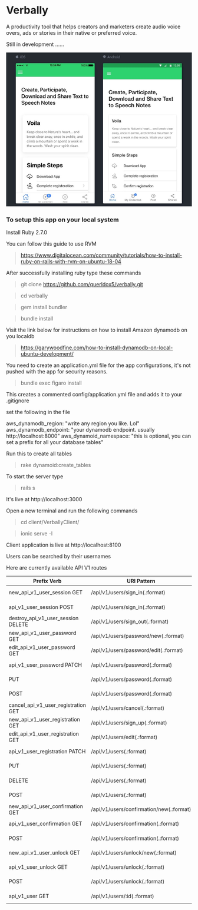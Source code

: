 # Verbally

A productivity tool that helps creators and marketers create audio voice overs, ads or stories in their native or preferred voice.

Still in development ...... 

![Demo image](https://github.com/olubiyiontheweb/verbally/blob/master/public/verbally.jpeg)

### To setup this app on your local system

Install Ruby 2.7.0

You can follow this guide to use RVM 

> https://www.digitalocean.com/community/tutorials/how-to-install-ruby-on-rails-with-rvm-on-ubuntu-18-04

After successfully installing ruby type these commands

> git clone https://github.com/querldox5/verbally.git

> cd verbally

> gem install bundler

> bundle install

Visit the link below for instructions on how to install Amazon dynamodb on you localdb
>https://garywoodfine.com/how-to-install-dynamodb-on-local-ubuntu-development/

You need to create an application.yml file for the app configurations, it's not pushed with the app for security reasons.

> bundle exec figaro install

This creates a commented config/application.yml file and adds it to your .gitignore

set the following in the file

aws_dynamodb_region: "write any region you like. Lol"
aws_dynamodb_endpoint: "your dynamodb endpoint. usually http://localhost:8000"
aws_dynamoid_namespace: "this is optional, you can set a prefix for all your database tables"

Run this to create all tables 

>rake dynamoid:create_tables

To start the server type

> rails s

It's live at http://localhost:3000

Open a new terminal and run the following commands

>cd client/VerballyClient/

>ionic serve -l

Client application is live at http://localhost:8100

Users can be searched by their usernames

Here are currently available API V1 routes

| Prefix Verb                         | URI Pattern                              | Controller#Action                             |
| ----------------------------------- | ---------------------------------------- | --------------------------------------------- |
| new_api_v1_user_session GET         | /api/v1/users/sign_in(.:format)          | api/v1/sessions#new {:format=>:json}          |
| api_v1_user_session POST            | /api/v1/users/sign_in(.:format)          | api/v1/sessions#create {:format=>:json}       |
| destroy_api_v1_user_session DELETE  | /api/v1/users/sign_out(.:format)         | api/v1/sessions#destroy {:format=>:json}      |
| new_api_v1_user_password GET        | /api/v1/users/password/new(.:format)     | api/v1/passwords#new {:format=>:json}         |
| edit_api_v1_user_password GET       | /api/v1/users/password/edit(.:format)    | api/v1/passwords#edit {:format=>:json}        |
| api_v1_user_password PATCH          | /api/v1/users/password(.:format)         | api/v1/passwords#update {:format=>:json}      |
| PUT                                 | /api/v1/users/password(.:format)         | api/v1/passwords#update {:format=>:json}      |
| POST                                | /api/v1/users/password(.:format)         | api/v1/passwords#create {:format=>:json}      |
| cancel_api_v1_user_registration GET | /api/v1/users/cancel(.:format)           | api/v1/registrations#cancel {:format=>:json}  |
| new_api_v1_user_registration GET    | /api/v1/users/sign_up(.:format)          | api/v1/registrations#new {:format=>:json}     |
| edit_api_v1_user_registration GET   | /api/v1/users/edit(.:format)             | api/v1/registrations#edit {:format=>:json}    |
| api_v1_user_registration PATCH      | /api/v1/users(.:format)                  | api/v1/registrations#update {:format=>:json}  |
| PUT                                 | /api/v1/users(.:format)                  | api/v1/registrations#update {:format=>:json}  |
| DELETE                              | /api/v1/users(.:format)                  | api/v1/registrations#destroy {:format=>:json} |
| POST                                | /api/v1/users(.:format)                  | api/v1/registrations#create {:format=>:json}  |
| new_api_v1_user_confirmation GET    | /api/v1/users/confirmation/new(.:format) | api/v1/confirmations#new {:format=>:json}     |
| api_v1_user_confirmation GET        | /api/v1/users/confirmation(.:format)     | api/v1/confirmations#show {:format=>:json}    |
| POST                                | /api/v1/users/confirmation(.:format)     | api/v1/confirmations#create {:format=>:json}  |
| new_api_v1_user_unlock GET          | /api/v1/users/unlock/new(.:format)       | api/v1/unlocks#new {:format=>:json}           |
| api_v1_user_unlock GET              | /api/v1/users/unlock(.:format)           | api/v1/unlocks#show {:format=>:json}          |
| POST                                | /api/v1/users/unlock(.:format)           | api/v1/unlocks#create {:format=>:json}        |
| api_v1_user GET                     | /api/v1/users/:id(.:format)              | api/v1/users#show {:format=>:json}            |
